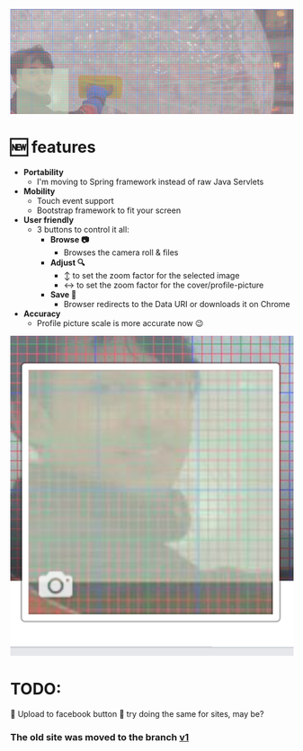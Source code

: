 ![screenshot](https://github.com/yoga1290/SubCover/blob/v2.0/readme/grid.png)

# :new: features

+	**Portability**
	+	I'm moving to Spring framework instead of raw Java Servlets
+	**Mobility**
	+	Touch event support
	+	Bootstrap framework to fit your screen
+	**User friendly**
	+	3 buttons to control it all:
		+	**Browse :camera:**
			+	Browses the camera roll & files
		+ 	**Adjust :mag:**
			+	:arrow_up_down: to set the zoom factor for the selected image
			+	:left_right_arrow: to set the zoom factor for the cover/profile-picture
		+	**Save :floppy_disk:**
			+	Browser redirects to the Data URI or downloads it on Chrome
+	**Accuracy**
	+	Profile picture scale is more accurate now :wink:

![screenshot](https://github.com/yoga1290/SubCover/blob/v2.0/readme/facebook.png)


# TODO:
:pushpin: Upload to facebook button
:pushpin: try doing the same for sites, may be?


### The **old site** was moved to the branch [v1](https://github.com/yoga1290/SubCover/tree/v1)
